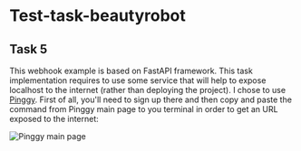 # Test-task-beautyrobot

## Task 5
This webhook example is based on FastAPI framework. This task implementation requires to use some service that will help to expose localhost to the internet (rather than deploying the project). I chose to use [Pinggy](https://pinggy.io/). First of all, you'll need to sign up there and then copy and paste the command from Pinggy main page to you terminal in order to get an URL exposed to the internet:

![Pinggy main page](https://github.com/David-Roklem/Test-task-beautyrobot/blob/main/POSTMAN_WEBHOOK.gif)